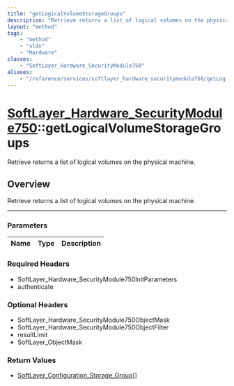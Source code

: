 ```yaml
---
title: "getLogicalVolumeStorageGroups"
description: "Retrieve returns a list of logical volumes on the physical machine."
layout: "method"
tags:
    - "method"
    - "sldn"
    - "Hardware"
classes:
    - "SoftLayer_Hardware_SecurityModule750"
aliases:
    - "/reference/services/softlayer_hardware_securitymodule750/getLogicalVolumeStorageGroups"
---
```

# [SoftLayer_Hardware_SecurityModule750](/reference/services/SoftLayer_Hardware_SecurityModule750)::getLogicalVolumeStorageGroups


Retrieve returns a list of logical volumes on the physical machine.


## Overview 
Retrieve returns a list of logical volumes on the physical machine.

-----

### Parameters 
|Name | Type | Description |
| --- | --- | --- |


### Required Headers
* SoftLayer_Hardware_SecurityModule750InitParameters
* authenticate


### Optional Headers
* SoftLayer_Hardware_SecurityModule750ObjectMask
* SoftLayer_Hardware_SecurityModule750ObjectFilter
* resultLimit
* SoftLayer_ObjectMask

### Return Values
* <a href='/reference/datatypes/SoftLayer_Configuration_Storage_Group'>SoftLayer_Configuration_Storage_Group[] </a>




